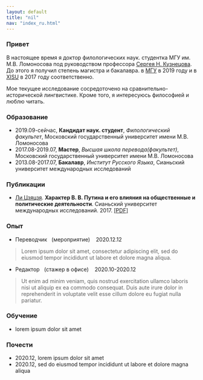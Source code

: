 ```yaml
---
layout: default
title: "nil"
nav: "index_ru.html"
---
```


### Привет
В настоящее время я доктор филологических наук. студентка МГУ им. М.В. Ломоносова под руководством профессора [Сергея Н. Кузнецова](http://genhis.philol.msu.ru/kuznecov-sergej-nikolaevich-professor-doktor-filologicheskix-nauk/).
До этого я получил степень магистра и бакалавра. в [МГУ](https://www.msu.ru/index.php) в 2019 году и в [XISU](https://www.xisu.edu.cn/) в 2017 году соответственно.

Мое текущее исследование сосредоточено на сравнительно-исторической лингвистике. Кроме того, я интересуюсь философией и люблю читать.



### Образование
- 2019.09-сейчас, **Кандидат наук. студент**, *Филологический факультет*, Московский государственный университет имени М.В. Ломоносова
- 2017.08-2019.07, **Мастер**, *Высшая школа перевода(факультет)*, Московский государственный университет имени М.В. Ломоносова
- 2013.08-2017.07, **Бакалавр**, *Институт Русского Языка*, Сианьский университет международных исследований



### Публикации
- <u>Ли Цзяцзя</u>. **Характер В. В. Путина и его влияния на общественные и политические деятельности**. Сианьский университет международных исследований. 2017. [\[PDF\]](#)



### Опыт
- Переводчик &nbsp; (мероприятие) &nbsp;&nbsp; 2020.12.12
> Lorem ipsum dolor sit amet, consectetur adipiscing elit, sed do eiusmod tempor incididunt ut labore et dolore magna aliqua.

- Редактор &nbsp; (стажер в офисе) &nbsp;&nbsp; 2020.10-2020.12
> Ut enim ad minim veniam, quis nostrud exercitation ullamco laboris nisi ut aliquip ex ea commodo consequat. Duis aute irure dolor in reprehenderit in voluptate velit esse cillum dolore eu fugiat nulla pariatur.



### Обучение
- lorem ipsum dolor sit amet



### Почести
- 2020.12, lorem ipsum dolor sit amet
- 2020.12, sed do eiusmod tempor incididunt ut labore et dolore magna aliqua
